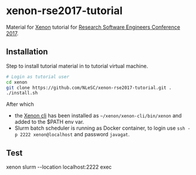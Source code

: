 # xenon-rse2017-tutorial

Material for [Xenon](http://nlesc.github.io/Xenon/) tutorial for [Research Software Engineers Conference 2017](http://rse.ac.uk/conf2017/).

## Installation

Step to install tutorial material in to tutorial virtual machine.

```bash
# Login as tutorial user
cd xenon
git clone https://github.com/NLeSC/xenon-rse2017-tutorial.git .
./install.sh
```

After which 
* the [Xenon cli](https://github.com/NLeSC/xenon-cli) has been installed as `~/xenon/xenon-cli/bin/xenon` and added to the $PATH env var.
* Slurm batch scheduler is running as Docker container, to login use `ssh -p 2222 xenon@localhost` and password `javagat`.

## Test

xenon slurm --location localhost:2222 exec
